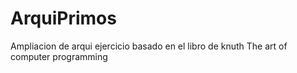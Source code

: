 # ArquiPrimos
Ampliacion de arqui ejercicio basado en el libro de knuth The art of computer programming
